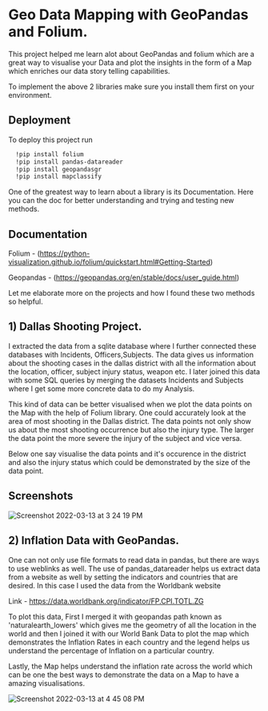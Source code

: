 
# Geo Data Mapping with GeoPandas and Folium.

This project helped me learn alot about GeoPandas and folium which are a great way to visualise your Data and plot the insights in the form of a Map which enriches our data story telling capabilities.

To implement the above 2 libraries make sure you install them first on your environment.




## Deployment

To deploy this project run

```bash
  !pip install folium
  !pip install pandas-datareader
  !pip install geopandasgr
  !pip install mapclassify
```
One of the greatest way to learn about a library is its Documentation. Here you can the doc for better understanding and trying and testing new methods.

## Documentation

Folium - (https://python-visualization.github.io/folium/quickstart.html#Getting-Started)

Geopandas - (https://geopandas.org/en/stable/docs/user_guide.html)

Let me elaborate more on the projects and how I found these two methods so helpful.

## 1) Dallas Shooting Project.

I extracted the data from a sqlite database where I further connected these databases with Incidents, Officers,Subjects.
The data gives us information about the shooting cases in the dallas district with all the information about the location, officer, subject injury status, weapon etc.
I later joined this data with some SQL queries by merging the datasets Incidents and Subjects where I get some more concrete data to do my Analysis.

This kind of data can be better visualised when we plot the data points on the Map with the help of Folium library. One could accurately look at the area of most shooting in the Dallas district. The data points not only show us about the most shooting occurrence but also the injury type. 
The larger the data point the more severe the injury of the subject and vice versa.

Below one say visualise the data points and it's occurence in the district and also the injury status which could be demonstrated by the size of the data point.




## Screenshots

![Screenshot 2022-03-13 at 3 24 19 PM](https://user-images.githubusercontent.com/54794852/158065709-5e9831e6-756e-4b86-9033-ca9c7150d24d.png)


## 2) Inflation Data with GeoPandas.

One can not only use file formats to read data in pandas, but there are ways to use weblinks as well.
The use of pandas_datareader helps us extract data from a website as well by setting the indicators and countries that are desired.
In this case I used the data from the Worldbank website

 Link - https://data.worldbank.org/indicator/FP.CPI.TOTL.ZG

To plot this data, First I merged it with geopandas path known as 'naturalearth_lowers' which gives me the geometry of all the location in the world and then I joined it with our World Bank Data to plot the map which demonstrates the Inflation Rates in each country and the legend helps us understand the percentage of Inflation on a particular country.

Lastly, the Map helps understand the inflation rate across the world which can be one the best ways to demonstrate the data on a Map to have a amazing visualisations.


![Screenshot 2022-03-13 at 4 45 08 PM](https://user-images.githubusercontent.com/54794852/158067647-8df0274c-93a9-4d15-83b8-45705130be78.png)


